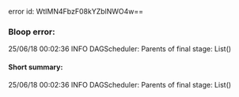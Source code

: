 error id: WtIMN4FbzF08kYZblNWO4w==
### Bloop error:

25/06/18 00:02:36 INFO DAGScheduler: Parents of final stage: List()
#### Short summary: 

25/06/18 00:02:36 INFO DAGScheduler: Parents of final stage: List()